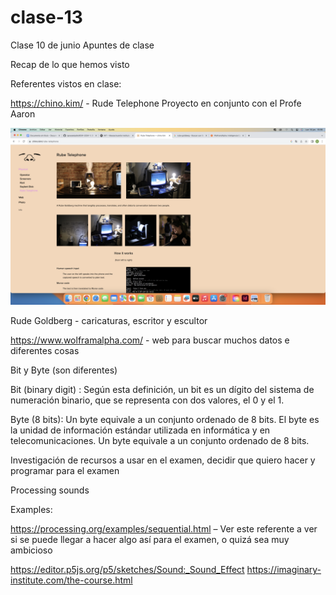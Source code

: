 # clase-13

Clase 10 de junio
Apuntes de clase


Recap de lo que hemos visto

Referentes vistos en clase:

https://chino.kim/ - Rude Telephone 
Proyecto en conjunto con el Profe Aaron

![img ss1](./Img_1.png) 

Rude Goldberg - caricaturas, escritor y escultor

https://www.wolframalpha.com/ - web para buscar muchos datos e diferentes cosas

Bit y Byte (son diferentes)

Bit (binary digit) : Según esta definición, un bit es un dígito del sistema de numeración binario, que se representa con dos valores, el 0 y el 1.

Byte (8 bits): Un byte equivale a un conjunto ordenado de 8 bits. El byte es la unidad de información estándar utilizada en informática y en telecomunicaciones. Un byte equivale a un conjunto ordenado de 8 bits.


Investigación de recursos a usar en el examen, decidir que quiero hacer y programar para el examen

Processing sounds

Examples:

https://processing.org/examples/sequential.html  – Ver este referente a ver si se puede llegar a hacer algo así para el examen, o quizá sea muy ambicioso 

https://editor.p5js.org/p5/sketches/Sound:_Sound_Effect 
https://imaginary-institute.com/the-course.html
